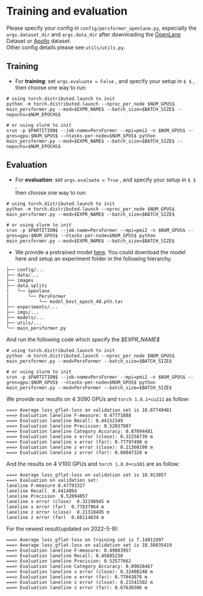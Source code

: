 # Training and evaluation

Please specify your config in `config/persformer_openlane.py`, especially the `args.dataset_dir` and `args.data_dir` after downloading the [OpenLane](https://github.com/OpenPerceptionX/OpenLane) Dataset or [Apollo](https://github.com/yuliangguo/Pytorch_Generalized_3D_Lane_Detection) dataset.  
Other config details please see `utils/utils.py`.  
## Training
- For **training**: set `args.evaluate = False` , and specify your setup in `$ $` ,  
then choose one way to run:  
```
# using torch.distributed.launch to init
python -m torch.distributed.launch --nproc_per_node $NUM_GPUS$ main_persformer.py --mod=$EXPR_NAME$ --batch_size=$BATCH_SIZE$ --nepochs=$NUM_EPOCHS$

# or using slurm to init
srun -p $PARTITION$ --job-name=PersFormer --mpi=pmi2 -n $NUM_GPUS$ --gres=gpu:$NUM_GPUS$ --ntasks-per-node=$NUM_GPUS$ python main_persformer.py --mod=$EXPR_NAME$ --batch_size=$BATCH_SIZE$ --nepochs=$NUM_EPOCHS$
```

## Evaluation
- For **evaluation**: set `args.evaluate = True` , and specify your setup in `$ $` ,  
then choose one way to run:  
```
# using torch.distributed.launch to init
python -m torch.distributed.launch --nproc_per_node $NUM_GPUS$ main_persformer.py --mod=$EXPR_NAME$ --batch_size=$BATCH_SIZE$

# or using slurm to init
srun -p $PARTITION$ --job-name=PersFormer --mpi=pmi2 -n $NUM_GPUS$ --gres=gpu:$NUM_GPUS$ --ntasks-per-node=$NUM_GPUS$ python main_persformer.py --mod=$EXPR_NAME$ --batch_size=$BATCH_SIZE$
``` 
- We provide a pretrained model [here](https://drive.google.com/file/d/1QE5Vt6jJl1uyduEi5tj7_0iN6-_Mpqbp/view?usp=sharing). You could download the model here and setup an experiment folder in the following hierarchy.
```
├── config/...
├── data/...
├── images
├── data_splits
|   └── openlane
|       └── PersFormer
|           └── model_best_epoch_40.pth.tar
├── experiments/...
├── imgs/...
├── models/...
├── utils/...
└── main_persformer.py
```
And run the following code which specify the *\$EXPR_NAME\$*
```
# using torch.distributed.launch to init
python -m torch.distributed.launch --nproc_per_node $NUM_GPUS$ main_persformer.py --mod=PersFormer --batch_size=$BATCH_SIZE$

# or using slurm to init
srun -p $PARTITION$ --job-name=PersFormer --mpi=pmi2 -n $NUM_GPUS$ --gres=gpu:$NUM_GPUS$ --ntasks-per-node=$NUM_GPUS$ python main_persformer.py --mod=PersFormer --batch_size=$BATCH_SIZE$
```
We provide our results on 4 3090 GPUs and `torch 1.8.1+cu111` as follow:
```
===> Average loss_gflat-loss on validation set is 18.87749481
===> Evaluation laneline F-measure: 0.47771888
===> Evaluation laneline Recall: 0.44152349
===> Evaluation laneline Precision: 0.52037987
===> Evaluation laneline Category Accuracy: 0.87894481
===> Evaluation laneline x error (close): 0.32258739 m
===> Evaluation laneline x error (far): 0.77797498 m
===> Evaluation laneline z error (close): 0.21360199 m
===> Evaluation laneline z error (far): 0.68047328 m
```
And the results on 4 V100 GPUs and `torch 1.8.0+cu101` are as follow:
```
===> Average loss_gflat-loss on validation set is 18.913057
===> Evaluation on validation set: 
laneline F-measure 0.47793327 
laneline Recall  0.4414864 
laneline Precision  0.52094057 
laneline x error (close)  0.32198945 m
laneline x error (far)  0.77837964 m
laneline z error (close)  0.21318495 m
laneline z error (far)  0.68114834 m
```

For the newest result(updated on 2022-5-9):
```
===> Average loss_gflat-loss on training set is 7.14011097
===> Average loss_gflat-loss on validation set is 18.50835419
===> Evaluation laneline F-measure: 0.49003957
===> Evaluation laneline Recall: 0.45885230
===> Evaluation laneline Precision: 0.52577662
===> Evaluation laneline Category Accuracy: 0.89028467
===> Evaluation laneline x error (close): 0.32408248 m
===> Evaluation laneline x error (far): 0.77043876 m
===> Evaluation laneline z error (close): 0.21541502 m
===> Evaluation laneline z error (far): 0.67630386 m
```
